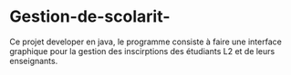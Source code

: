 # Gestion-de-scolarit-
Ce projet developer en java, le programme consiste à faire une interface graphique pour la gestion des inscirptions des étudiants L2 et de leurs enseignants.
